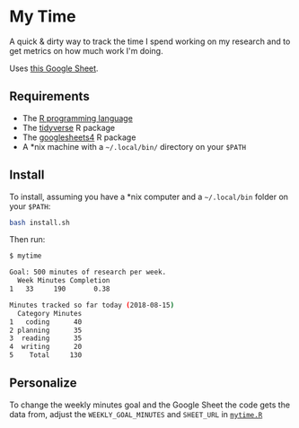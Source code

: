 # My Time

A quick & dirty way to track the time I spend working on my research and to get metrics on how much work I'm doing.

Uses [this Google Sheet](https://docs.google.com/spreadsheets/d/11oDqgcAzuKgF1550oCSY7fP_5iyH5nrTuZtAwK23-Uk/edit#gid=0).

## Requirements

- The [R programming language](https://www.r-project.org/)
- The [tidyverse](https://tidyverse.tidyverse.org/) R package
- The [googlesheets4](https://googlesheets4.tidyverse.org/) R package
- A *nix machine with a `~/.local/bin/` directory on your `$PATH`

## Install

To install, assuming you have a *nix computer and a `~/.local/bin` folder on your `$PATH`:

```bash
bash install.sh
```

Then run:

```bash
$ mytime

Goal: 500 minutes of research per week.
  Week Minutes Completion
1   33     190       0.38

Minutes tracked so far today (2018-08-15)
  Category Minutes
1   coding      40
2 planning      35
3  reading      35
4  writing      20
5    Total     130
```

## Personalize

To change the weekly minutes goal and the Google Sheet the code gets the data from, adjust the `WEEKLY_GOAL_MINUTES` and `SHEET_URL` in [`mytime.R`](mytime.R)
